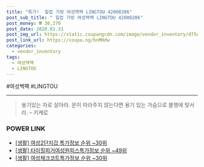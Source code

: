 ```yaml
--- 
title: "특가!  힐컵 가방 여성백팩 LINGTOU 42008206" 
post_sub_title: " 힐컵 가방 여성백팩 LINGTOU 42008206" 
post_money: ₩ 30,270 
post_date: 2020.01.31 
post_img_url: https://static.coupangcdn.com/image/vendor_inventory/d75e/e1dbed2eda3fc24a819d0e602757fed2c992e9f97693e5cdc83a8bb23079.jpg 
post_link_url: https://coupa.ng/bnMHdw 
categories: 
  - vendor_inventory 
tags: 
  - 여성백팩 
  - LINGTOU 
--- 
```

  #여성백팩 #LINGTOU 
<hr> 

> 용기있는 자로 살아라. 운이 따라주지 않는다면 용기 있는 가슴으로 불행에 맞서라. – 키케로 


### POWER LINK

* <a href="https://blog.naver.com/sakai111/221777263847" target="_blank"> [생활] 여성2단지갑 특가정보 순위 ~30위</a>
* <a href="https://blog.naver.com/sakai111/221772212179" target="_blank"> [생활] 타미힐피거여성원피스특가정보 순위 ~49위</a>
* <a href="https://blog.naver.com/sakai111/221772075057" target="_blank"> [생활] 여성체크코트특가정보 순위 ~30위</a>
